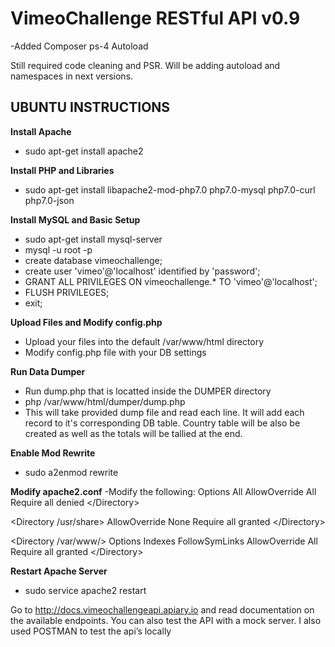 # VimeoChallenge RESTful API v0.9
-Added Composer ps-4 Autoload

Still required code cleaning and PSR.
Will be adding autoload and namespaces in next versions.

UBUNTU INSTRUCTIONS
------------------------------------------------------------------------------

**Install Apache**
- sudo apt-get install apache2

**Install PHP and Libraries**
- sudo apt-get install libapache2-mod-php7.0 php7.0-mysql php7.0-curl php7.0-json

**Install MySQL and Basic Setup**
- sudo apt-get install mysql-server
- mysql -u root -p
- create database vimeochallenge;
- create user 'vimeo'@'localhost' identified by 'password';
- GRANT ALL PRIVILEGES ON vimeochallenge.* TO 'vimeo'@'localhost';
- FLUSH PRIVILEGES;
- exit;

**Upload Files and Modify config.php**
- Upload your files into the default /var/www/html directory
- Modify config.php file with your DB settings

**Run Data Dumper**
- Run dump.php that is locatted inside the DUMPER directory
- php /var/www/html/dumper/dump.php
- This will take provided dump file and read each line.  It will add each record to it's corresponding DB table.
Country table will be also be created as well as the totals will be tallied at the end.

**Enable Mod Rewrite**
- sudo a2enmod rewrite

**Modify apache2.conf**
-Modify the following:
<Directory />
	Options All
	AllowOverride All
	Require all denied
<\/Directory>

<Directory /usr/share>
	AllowOverride None
	Require all granted
<\/Directory>

<Directory /var/www/>
	Options Indexes FollowSymLinks
	AllowOverride All
	Require all granted
<\/Directory>

**Restart Apache Server**
- sudo service apache2 restart

Go to http://docs.vimeochallengeapi.apiary.io and read documentation on the available endpoints.  You can also test the API with a mock server.
I also used POSTMAN to test the api’s locally
